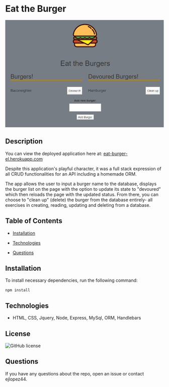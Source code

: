 
# Eat the Burger

![Burger app photo](https://github.com/ejlopez44/burger/blob/master/public/assets/images/Annotation%202020-05-26%20172558.png)

## Description

You can view the deployed application here at: [eat-burger-el.herokuapp.com](https://eat-burger-el.herokuapp.com/)

Despite this application's playful character, it was a full stack expression of all CRUD functionalities for an API including a homemade ORM.

The app allows the user to input a burger name to the database, displays the burger list on the page with the option to update its state to "devoured" which then reloads the page with the updated status. From there, you can choose to "clean up" (delete) the burger from the database entirely- all exercises in creating, reading, updating and deleting from a database.

## Table of Contents

* [Installation](#installation)

* [Technologies](#technologies)

* [Questions](#questions)

## Installation

To install necessary dependencies, run the following command:
```
npm install
```

## Technologies

* HTML, CSS, Jquery, Node, Express, MySql, ORM, Handlebars

## License

![GitHub license](https://img.shields.io/badge/License-MIT-blue.svg)

## Questions

If you have any questions about the repo, open an issue or contact ejlopez44.

